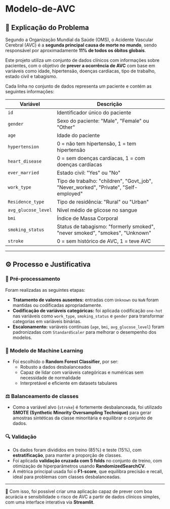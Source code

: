 # Modelo-de-AVC

## 🧠 Explicação do Problema

Segundo a Organização Mundial da Saúde (OMS), o Acidente Vascular Cerebral (AVC) é a **segunda principal causa de morte no mundo**, sendo responsável por aproximadamente **11% de todos os óbitos globais**.

Este projeto utiliza um conjunto de dados clínicos com informações sobre pacientes, com o objetivo de **prever a ocorrência de AVC** com base em variáveis como idade, hipertensão, doenças cardíacas, tipo de trabalho, estado civil e tabagismo.

Cada linha no conjunto de dados representa um paciente e contém as seguintes informações:

| Variável              | Descrição                                                                 |
|-----------------------|---------------------------------------------------------------------------|
| `id`                  | Identificador único do paciente                                           |
| `gender`              | Sexo do paciente: "Male", "Female" ou "Other"                             |
| `age`                 | Idade do paciente                                                         |
| `hypertension`        | 0 = não tem hipertensão, 1 = tem hipertensão                              |
| `heart_disease`       | 0 = sem doenças cardíacas, 1 = com doenças cardíacas                      |
| `ever_married`        | Estado civil: "Yes" ou "No"                                               |
| `work_type`           | Tipo de trabalho: "children", "Govt_job", "Never_worked", "Private", "Self-employed" |
| `Residence_type`      | Tipo de residência: "Rural" ou "Urban"                                    |
| `avg_glucose_level`   | Nível médio de glicose no sangue                                          |
| `bmi`                 | Índice de Massa Corporal                                                  |
| `smoking_status`      | Status de tabagismo: "formerly smoked", "never smoked", "smokes", "Unknown" |
| `stroke`              | 0 = sem histórico de AVC, 1 = teve AVC                                    |

---

## ⚙️ Processo e Justificativa

### 🧹 Pré-processamento

Foram realizadas as seguintes etapas:

- **Tratamento de valores ausentes:** entradas com `Unknown` ou `NaN` foram mantidas ou codificadas apropriadamente.
- **Codificação de variáveis categóricas:** foi aplicada codificação `one-hot` nas variáveis como `work_type`, `smoking_status` e `gender` para transformar categorias em variáveis binárias.
- **Escalonamento:** variáveis contínuas (`age`, `bmi`, `avg_glucose_level`) foram padronizadas com `StandardScaler` para melhorar o desempenho dos modelos.

### 🧠 Modelo de Machine Learning

- Foi escolhido o **Random Forest Classifier**, por ser:
  - Robusto a dados desbalanceados
  - Capaz de lidar com variáveis categóricas e numéricas sem necessidade de normalidade
  - Interpretável e eficiente em datasets tabulares

### ⚖️ Balanceamento de classes

- Como a variável alvo (`stroke`) é fortemente desbalanceada, foi utilizado **SMOTE (Synthetic Minority Oversampling Technique)** para gerar amostras sintéticas da classe minoritária e equilibrar o conjunto de dados.

### 🔍 Validação

- Os dados foram divididos em treino (85%) e teste (15%), com **estratificação**, para manter a proporção de classes.
- Foi aplicada **validação cruzada com 5 folds** no conjunto de treino, com otimização de hiperparâmetros usando **RandomizedSearchCV**.
- A métrica principal usada foi o **F1-score**, que equilibra precisão e recall, ideal para problemas com classes desbalanceadas.

---

🎯 Com isso, foi possível criar uma aplicação capaz de prever com boa acurácia e sensibilidade o risco de AVC a partir de dados clínicos simples, com uma interface interativa via **Streamlit**.
